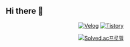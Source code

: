 ## Hi there 👋

<div align="center">
  
[![Velog](https://img.shields.io/badge/Velog-20C997.svg?&style=for-the-badge&logo=Velog&logoColor=white)](https://velog.io/@led156)
[![Tistory](https://img.shields.io/badge/Tistory-000000.svg?&style=for-the-badge&logo=Tistory&logoColor=white)](https://lee-eb.tistory.com/)
<!--
**led156/led156** is a ✨ _special_ ✨ repository because its `README.md` (this file) appears on your GitHub profile.

Here are some ideas to get you started:

- 🔭 I’m currently working on ...
- 🌱 I’m currently learning ...
- 👯 I’m looking to collaborate on ...
- 🤔 I’m looking for help with ...
- 💬 Ask me about ...
- 📫 How to reach me: ...
- 😄 Pronouns: ...
- ⚡ Fun fact: ...

![Anurag's GitHub stats](https://github-readme-stats.vercel.app/api?username=led156&show_icons=true&theme=dracula)
-->

[![Solved.ac프로필](http://mazassumnida.wtf/api/v2/generate_badge?boj=led156)](https://solved.ac/led156)


</div>
